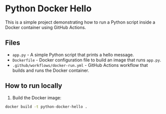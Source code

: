 # Python Docker Hello

This is a simple project demonstrating how to run a Python script inside a Docker container using GitHub Actions.

## Files

- `app.py` - A simple Python script that prints a hello message.
- `Dockerfile` - Docker configuration file to build an image that runs `app.py`.
- `.github/workflows/docker-run.yml` - GitHub Actions workflow that builds and runs the Docker container.

## How to run locally

1. Build the Docker image:

```bash
docker build -t python-docker-hello .
